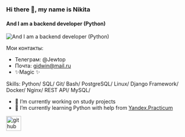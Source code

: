 ### Hi there 👋, my name is Nikita
#### And I am a backend developer (Python)
![And I am a backend developer (Python)](https://careertest.ru/static/img/professions/programmist.jpg)

Мои контакты: 
- Телеграм: @Jewtop
- Почта: gidwin@mail.ru
- ✨Magic ✨

Skills: Python/  SQL/  Git/ Bash/  PostgreSQL/  Linux/  Django Framework/  Docker/ Nginx/  REST API/  MySQL/ 

- 🔭 I’m currently working on study projects 
- 🌱 I’m currently learning Python with help from [Yandex.Practicum](https://practicum.yandex.ru/) 


[<img src='https://cdn.jsdelivr.net/npm/simple-icons@3.0.1/icons/github.svg' alt='github' height='40'>](https://github.com/Gidwin)  

